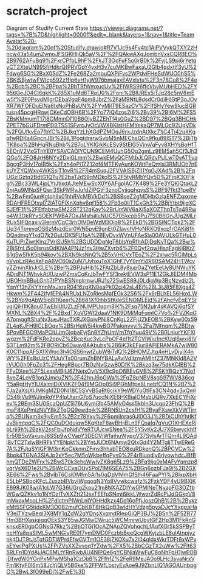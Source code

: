 # scratch-project



Diagram of Studify Current State
https://viewer.diagrams.net/?tags=%7B%7D&highlight=0000ff&edit=_blank&layers=1&nav=1&title=TeamAvatar%20-%20diagram%20of%20Studify.drawio#R7V1Jc9s4Fv4tc1AlPVVykQTXY2zHncw43a54umZymoJFSGKHIjQk5aV%2F%2FQAkwAXgJombnVxsCQRBEO%2B9762AFuBq9%2FxrCPfbL9hF%2FkJT3OcFuF5oGrB0k%2FyjLS9pi6rYetqyCT2XteUN995fiHdkrQfPRVGpY4yxH3v7cuMKBwFaxaU2GIb4qdxtjf3yU%2Fdwg6SG%2BxX05dZ%2Fe268Za2mouQXPiFvs2WPdviFHeSdWUO0hS5%2BKjSBjwtwFWIcp592z1fIp6vH1yW976bmajaxEAVxlxtu%2F3n78Cu8%2F4e%2Bcb%2BC%2BPpa%2BbT9fWmxucUv%2FIWRS96ffcVhvMUbHED%2FY956GeJD4CI6qkK%2B5X1uMd6TRpU0%2Foni%2BIUREx5iTJq28c5nV8mEw5f%2F0PsvdMIgrOEbaVgqF4pm8JbrZ%2FaM9NtL8dsdCr0dilHIGtP3oJOvXR7WFOFDuEINa6IxNoPhBsUN%2FYyMiIT9ESazCV%2FIfSHyYew9lucBGRtusn45pcgHRqwjCKeCdOBH6B%2FYo77iQ4zos2I6%2By39%2BI6M%2FS5ZBsKMmumT17l8CMmnDf10B6OIyBZZEhTf4s0GuZ%2BD97%2BQq3BHCHkZPET7bGUFDrmFD0TSS1SFvrcJyOcVWXBKlstHFMYekaQP7MLOc92UgVDk%2FQUfkvEo7fbYC%2BJkgYzLhXGdPZMOgJ6rxJzdnAtXkc71jC4Ti42uXKgqfwRDKs4GncnJBr%2BjL1PogtdrsrwSvbM5nMEChsQCn9fku89IST7%2BjTbTK8oa%2BhHqRNqBhb%2B7oLYKIGikKcESy9StElG5VjmVqFyv8XHYsBoHfT5EOnV2VxGThYE0YSAVCAOlYCUN9CEM4UuhG5Og2gmLz9EM5ah5Cf3Jh3QGo%2FO8JrH8NYy2DxiGLmm%2BwkEMvQCFMtbJLQRdvPULwT0vAT1luaBgcgP3Hv17oIB5k%2Fah4oPi1ZZ12of4MTFKyAunKOWtPeQmlsl3RMUOh7nEkUYZYQWxy4WKSsjT1ovR%2FR4mSuqJ2FVVAlSBjZII1YqGJXAd%2B%2FqUGziGztq2BdtG1QTu7E2baTJdS9qMDkoIS%2F5tyRMbYQv5D%2FipX3OFjkg%2Bc33WL4jpLYrJtixdAJteMEwScX0Y6AFgplAC7K489%2Fe3YQKlQtakL22njAu9MNpSFQwr3SkPMRyJufdZIPGtF3znoCyiiqghqvsS%2BF97fkt31pe8V%2BwFm0junKgIohIIx01hhRVcMBVkDd%2BSBseZ2gMDHbGzlaENFZxpxmeRDAHFREOtxuI72lAT0FIXnXqhv6qf158%2Fb3o0liT1CxGh3%2BBjYtbt9jigXCSJEfF1fj%2FEtfabzwSM228T212qKay%2BrUmWV6aXi5aXOZThpToTo49Rwp4W3OkRYvSOEKPWBA7OxJMsfsjlluNUC5705kcpb5Pu7fS0B6GnJUg2MLrRUx5IFQcaxiy3lernVCqC3rhOlVDeWzM3Ojo8%2FEkD%2BGSINCTpk2%2FUq34TpreyqOS6zMszdEsr0WN5pvE9gnEt0ZIavctVHoNRXO9xcp1rOAKj81hDQedmgY1xdO7k2OuUDX5FU1sA%2BEyDvxWVnUFAeSla00AVULkGTHuL0KuTUPrZiwtKlnz7VriSU5h%2BGUDDDqNgT6blsYpRfhADjDqNvTQa%2Bw%2BjSfnLi5o0IsrusOdKNA4PNJz1nv3HwZXvrb6%2F0Qyf2qwHlsqFagKjRKrZ61g5w5fkK5p94kov%2BXN9ksNnQ%2B5xVHCVxTEoZ%2F2xlwc5RCiMpLsnVvpLzRAoXeFpA6VC60sZuN7UvhxuToX1GhF7yY9mYi4R60SAM24HTWcvyZZminXlnJrCLE%2Bel%2BPJuHib%2FAtZbL8y8jupOaZYetEeUy8UNWuYKADrdNT1WhvkAtXUzwPZmsCoKrJbTwFYSf3rektEVW3sP11E1ZGkJlEDM4MbUBOHmBBuLGnh7tPYhBSNnplrmwURJ1s725wES89J0LdioWp3BcNzvdjz2LYqnY13hZKYYnnMxJxraR0416zgXN0eaPk02ci42sL4Ej%2BL3tJ85F8Xgs4ZHkwm%2F442ifyfEPA4NRUxLNZoRlesMafEGk32S6%2Fx6rBLhEL56HoxLW%2BYq9gAbW5io8l1Kjeej%2B681Xf0ihbStKdeSENOMLEid%2FAhcfvEqEYSrvgjQiH1IK8qu0TwEblUlUZLzFNUMPUqqm8IK%2Fsq75N2ulr4sKAVQi6qfSYMXNL%2BX4%2F%2BxdTXpVGWt2daaV1NK9DMiMqFqmtC7Vo%2FVZKqGA7pmqgftShaNv3ueJHacTXRJXGojvPNI8CnKgL2ZFjUZkEOB%2BKyw00x59ZL4qKJFH9lCLBOqv%2BSrHeW5i4kwBO7Palonyvyi%2Fa7Mfnqm%2BDtwSPovBFGO9MaPClUJmGjqbaEyjSn8YZhUmVmTfgYuu49V%2B0LniurYKFXlwgzm%2FdFKRe2opyZ%2BcpKuc3yLcPpOF4eI1t2TCVlWiu1ncKUql6wxj8IVS3TLm92m%2F8ORiCb60wav8AAbubs%2B6iK3kEFjur8AFlERAMkA7wW80K0C11ippAF5XfXWoc3h4C6S6nwtZubW8iTdQ%2BHOMZJtg4nHLvDjyiX4nWY%2FEs8sUzCYfJuVTs00rumZhBNYBALyAyiVdlIzmAMIhfZ37MNKld8A2VrVUG0h0FpZc3%2FHegRBpcr7BOzNvGzw80DfK%2Bkzq3w75dkKGIBB%2FFyDXee%2F5LessMBjlJ6ZNejxOyiV5X9c9pO6BEvGVB%2FSKYBQzY7No18voZ4LoVB1oq2JmcuZN%2F42hnJ6pGWa%2FqZ8pNBV8sgS97WV836cgY5aRgtHyYlUXalmIDiXVIKZF04f9MGOp8Sj9PGhMtpe8LnebfCQ1N%2B7%2FJa2aXsjXIJMKgMZD0NI18C5SVvB5aRt6cikY9eWDYuGtlFs3CN4gdv3xQmIC548jVb9WJjmRdYP4lpUtanG7oS7uccNjXE6HXBiaIOMsbUQRy7XkECYFjXrev%2BEm3SU0ScaQpUZ5l76U6ymi3b45AMyO4ss5kbIn3Ucqo23FhQ%2BmaF8XePmlzNVYBkZTqOQ9ewdpik%2BRN5Un2csfH%2ByaFXswXkVWTjrrq%2BUNxm3x9jyEm5%2B2z78Yxy%2F6pmilpras9Jl0O3J%2BDiCUhYhtIKfJvBjjmtpqC%2FQC0uDOduiqw5KqKtxF8ayBHijBLn9FQsaIq7qVuO1XHEXeRjbLrji9h%2BzkV2ssFbiJfpNdVYeRTUUcwSNea%2F5Y5vKv2JU7X6bwyckhIfEr50BSpVaxupJ6SSp9wCVapY3DEOVjWfaihuWypgV37SylsAr1TQm4L9QAdl8vTC2TxlwBHRFkYYENpkt%2BYntJUDt6NAmyj2QIxGd4Y2MTgljTTwEReG7A%2FJjqSYIGF1M3mKpCkknmZFmv3hhabTEO8xuRDkenQ%2BPCVCw%2Bbpk4TGNA3SlAJp2eY5ec7M5oWkbeffqPys0%2F4rBiuqdly6riyowhdcJBfBhmQTDe2WFrx%2BwS70k3ehoWwlyZK8g65Lz9%2BFq9ijo0xMAFvYqmzp8vqrVsX6D1e2U%2BWcCCvaOUv5PoI7lM6SEA75%2BGn6ozbFJa9i%2BZGXXE66%2Fws%2ByIbT6CslOMfm5Al1s0qDzMMmGfSIh46FaaPYI%2BIxpXbHE5LbPSBppKFcLZuxzbBVbvIWgqoqN3Yo8Vvwkcwafz%2FzkYDF4yU9BXjKE898JK08wIA1cLW7G36UGrg2kpu21m8NXAZDlYw0PMlNeTNyapFG3OZfbWGwQZKkv1o1NYOzITvXXZtt21JsxTEEfpSNmt6ikkLWwzrZdRcPiJdGGkpV8mMxaxMooLH%2FdIctmPIWnLnIYOHHdkzx4Dd16oPfjJoszQhB%2B%2BykzeMtSSFG5tjdxKM3O0B2mufCbK8T8HkQqB3wldHYVdzg5pyaDJcYXxppaHaV3ejTYzwBeqI3X8MY1gZdW2qYDnsXxqmdRIepGiQP3BJ%2BSn%2F5ZR77Hm3BHXasigjqqOEkS3Y85wJGMwCWruc5WCMmrwUbytGF2Hp3M1FkRnGknsxER0gbOGNsG7Rkz%2BtjOTGj1OcAZNApZQVohqchLfAqfXOr5kSSPByTncHYa8paSIML5wMNGIyRE0f7ymDMD0FczbbBeeQcgWKyjzbLE8ulAtnpjyznkjtDJT9tJsTqfGDTWPrdEfwGVTm1OE38jZKOXu7x2l04qldxWkrTDFt8xWPvsEYwIPgPXUs%2FPiZVsXXZvvoq1YZdw%2FX5%2BbCGzTX2uWw%2Flt635RLFn1DYdAjJAC6MLtYRnRwbAU4NlPQe6gYCBNlaWwFuC8oNhFpH1jwEOBjDfwdW0YOnPxMPwMSha1CzDbB%2FfhfZ%2FeR9MeJA0o9LHc3svaNrxVFm1KtyF0I6m58JcYjQLV5B6ke%2FFWfLbstyEyAoe9J9ZbnLlQ1AGOAUnbpgO%2BwL3fO99eDj%2FwE%3D

